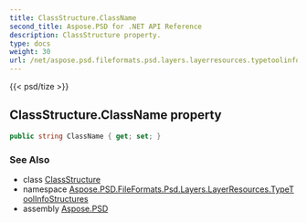 ```yaml
---
title: ClassStructure.ClassName
second_title: Aspose.PSD for .NET API Reference
description: ClassStructure property. 
type: docs
weight: 30
url: /net/aspose.psd.fileformats.psd.layers.layerresources.typetoolinfostructures/classstructure/classname/
---
```

{{< psd/tize >}}
## ClassStructure.ClassName property

```csharp
public string ClassName { get; set; }
```

### See Also

* class [ClassStructure](../)
* namespace [Aspose.PSD.FileFormats.Psd.Layers.LayerResources.TypeToolInfoStructures](../../classstructure/)
* assembly [Aspose.PSD](../../../)


